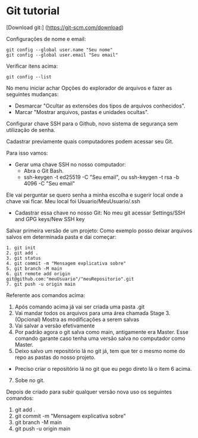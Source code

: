 # Git tutorial

[Download git:]
(https://git-scm.com/download)

Configurações de nome e email:
```
git config --global user.name "Seu nome"
git config --global user.email "Seu email"
```

Verificar itens acima:
```
git config --list
```

No menu iniciar achar Opções do explorador de arquivos e fazer as seguintes mudanças:
- Desmarcar "Ocultar as extensões dos tipos de arquivos conhecidos".
- Marcar "Mostrar arquivos, pastas e unidades ocultas".


Configurar chave SSH para o Github, novo sistema de segurança sem utilização de senha.

Cadastrar previamente quais computadores podem acessar seu Git.

Para isso vamos:
- Gerar uma chave SSH no nosso computador:
  - Abra o Git Bash.
  - ssh-keygen -t ed25519 -C "Seu email", ou ssh-keygen -t rsa -b 4096 -C "Seu email"
  
 Ele vai perguntar se quero senha a minha escolha e sugerir local onde a chave vai ficar.
    Meu local foi Usuario/MeuUsuario/.ssh
  
 - Cadastrar essa chave no nosso Git:
    No meu git acessar Settings/SSH and GPG keys/New SSH key
    
Salvar primeira versão de um projeto:
Como exemplo posso deixar arquivos salvos em determinada pasta e dai começar:
```
1. git init 
2. git add .
3. git status 
4. git commit -m "Mensagem explicativa sobre" 
5. git branch -M main 
6. git remote add origin git@github.com:"meuUsuario"/"meuRepositorio".git 
7. git push -u origin main
```

Referente aos comandos acima:

1. Após comando acima já vai ser criada uma pasta .git   
2. Vai mandar todos os arquivos para uma área chamada Stage
3.(Opcional) Mostra as modificações a serem salvas
4. Vai salvar a versão efetivamente
5. Por padrão agora o git salva como main, antigamente era Master. Esse comando garante caso tenha uma versão salva no computador como Master.
6. Deixo salvo um repositório lá no git já, tem que ter o mesmo nome do repo as pastas do nosso projeto.
  - Preciso criar o repositório lá no git que eu pego direto lá o item 6 acima.
7. Sobe no git.


Depois de criado para subir qualquer versão nova uso os seguintes comandos:
1. git add .
2. git commit -m "Mensagem explicativa sobre" 
3. git branch -M main 
4. git push -u origin main
```
